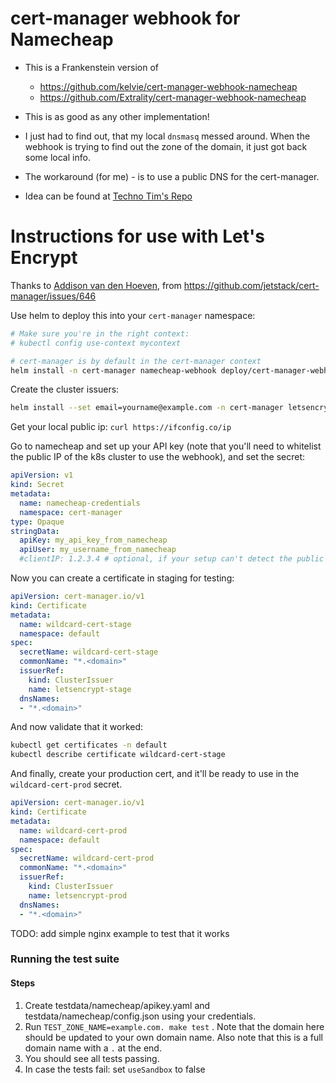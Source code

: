 # cert-manager webhook for Namecheap

- This is a Frankenstein version of
  - <https://github.com/kelvie/cert-manager-webhook-namecheap>
  - <https://github.com/Extrality/cert-manager-webhook-namecheap>

- This is as good as any other implementation!
- I just had to find out, that my local `dnsmasq` messed around. When the webhook is trying to find out the zone of the domain, it just got back some local info.
- The workaround (for me) - is to use a public DNS for the cert-manager.
- Idea can be found at [Techno Tim's Repo](https://github.com/techno-tim/launchpad/blob/c18b2c3e3bf9cfa30974ae0e993e5c2fc3c37408/kubernetes/traefik-cert-manager/cert-manager/values.yaml#L9)



# Instructions for use with Let's Encrypt

Thanks to [Addison van den Hoeven](https://github.com/Addyvan), from https://github.com/jetstack/cert-manager/issues/646

Use helm to deploy this into your `cert-manager` namespace:

``` sh
# Make sure you're in the right context:
# kubectl config use-context mycontext

# cert-manager is by default in the cert-manager context
helm install -n cert-manager namecheap-webhook deploy/cert-manager-webhook-namecheap/
```

Create the cluster issuers:

``` sh
helm install --set email=yourname@example.com -n cert-manager letsencrypt-namecheap-issuer deploy/letsencrypt-namecheap-issuer/
```

Get your local public ip: `curl https://ifconfig.co/ip`

Go to namecheap and set up your API key (note that you'll need to whitelist the
public IP of the k8s cluster to use the webhook), and set the secret:

``` yaml
apiVersion: v1
kind: Secret
metadata:
  name: namecheap-credentials
  namespace: cert-manager
type: Opaque
stringData:
  apiKey: my_api_key_from_namecheap
  apiUser: my_username_from_namecheap
  #clientIP: 1.2.3.4 # optional, if your setup can't detect the public IP
```

Now you can create a certificate in staging for testing:

``` yaml
apiVersion: cert-manager.io/v1
kind: Certificate
metadata:
  name: wildcard-cert-stage
  namespace: default
spec:
  secretName: wildcard-cert-stage
  commonName: "*.<domain>"
  issuerRef:
    kind: ClusterIssuer
    name: letsencrypt-stage
  dnsNames:
  - "*.<domain>"
```

And now validate that it worked:

``` sh
kubectl get certificates -n default
kubectl describe certificate wildcard-cert-stage
```

And finally, create your production cert, and it'll be ready to use in the
`wildcard-cert-prod` secret.

``` yaml
apiVersion: cert-manager.io/v1
kind: Certificate
metadata:
  name: wildcard-cert-prod
  namespace: default
spec:
  secretName: wildcard-cert-prod
  commonName: "*.<domain>"
  issuerRef:
    kind: ClusterIssuer
    name: letsencrypt-prod
  dnsNames:
  - "*.<domain>"
```

TODO: add simple nginx example to test that it works

### Running the test suite

#### Steps

1. Create testdata/namecheap/apikey.yaml and testdata/namecheap/config.json using your credentials.
2. Run `TEST_ZONE_NAME=example.com. make test` . Note that the domain here should be updated to your own
domain name. Also note that this is a full domain name with a `.` at the end.
3. You should see all tests passing.
4. In case the tests fail: set `useSandbox` to false
